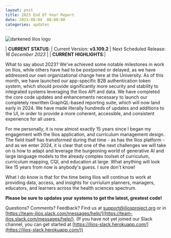 ```yaml
---
layout: post
title: 2023 End Of Year Report
date: 2023-08-04  08:00:00
categories: updates
---
```


![darkened ilios logo](https://mcusercontent.com/845c4ebabb5b5ae7a6372c715/images/829d4dc8-8cb3-b5f0-2386-c4dd7823b356.png)

| __CURRENT STATUS__:
| Current Version: **v3.109.2**
| Next Scheduled Release: *16 December 2023*
|
| __CURRENT HIGHLIGHTS__:|

What to say about 2023? We've achieved some notable milestones in work on Ilios, while others have had to be postponed or delayed, as we have addressed our own organizational change here at the University. As of this month, we have launched our app-specific B2B authentication token system, which should provide significantly more security and stability to integrated systems leveraging the Ilios API and data. We have completed the core code updates and enhancements necessary to launch our completely rewritten GraphQL-based reporting suite, which will now land early in 2024. We have made literally hundreds of updates and additions to the UI, in order to provide a more coherent, accessible, and consistent experience for all users.

For me personally, it is now almost exactly 15 years since I began my engagement with the Ilios application, and curriculum management design. The field itself has transformed during that time - as has the Ilios platform - and as we enter 2024, it is clear that one of the next challenges we will take on is how to adapt and leverage the burgeoning world of generative AI and large language models to the already complex toolset of curriculum, curriculum mapping, CQI, and education at large. What anything will look like 15 years from now is anybody's guess. I sure don't know!

What I do know is that for the time being Ilios will continue to work at providing data, access, and insights for curriulum planners, managers, educators, and learners across the health sciences spectrum.

**Please be sure to updates your systems to get the latest, greatest code!**

Questions? Comments? Feedback? Find us at
 [support@iliosproject.org](mailto:support@iliosproject.org) or in [https://team-ilios.slack.com/messages/help/](https://team-ilios.slack.com/messages/help/). (If you have not yet joined our Slack channel, you can get started at [https://ilios-slack.herokuapp.com/](https://ilios-slack.herokuapp.com/))
